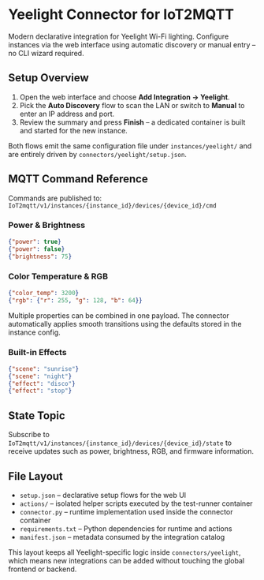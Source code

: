 # Yeelight Connector for IoT2MQTT

Modern declarative integration for Yeelight Wi-Fi lighting. Configure instances
via the web interface using automatic discovery or manual entry – no CLI wizard
required.

## Setup Overview

1. Open the web interface and choose **Add Integration → Yeelight**.
2. Pick the **Auto Discovery** flow to scan the LAN or switch to **Manual** to
   enter an IP address and port.
3. Review the summary and press **Finish** – a dedicated container is built and
   started for the new instance.

Both flows emit the same configuration file under `instances/yeelight/` and are
entirely driven by `connectors/yeelight/setup.json`.

## MQTT Command Reference

Commands are published to:
`IoT2mqtt/v1/instances/{instance_id}/devices/{device_id}/cmd`

### Power & Brightness
```json
{"power": true}
{"power": false}
{"brightness": 75}
```

### Color Temperature & RGB
```json
{"color_temp": 3200}
{"rgb": {"r": 255, "g": 128, "b": 64}}
```

Multiple properties can be combined in one payload. The connector automatically
applies smooth transitions using the defaults stored in the instance config.

### Built-in Effects
```json
{"scene": "sunrise"}
{"scene": "night"}
{"effect": "disco"}
{"effect": "stop"}
```

## State Topic

Subscribe to `IoT2mqtt/v1/instances/{instance_id}/devices/{device_id}/state` to
receive updates such as power, brightness, RGB, and firmware information.

## File Layout

- `setup.json` – declarative setup flows for the web UI
- `actions/` – isolated helper scripts executed by the test-runner container
- `connector.py` – runtime implementation used inside the connector container
- `requirements.txt` – Python dependencies for runtime and actions
- `manifest.json` – metadata consumed by the integration catalog

This layout keeps all Yeelight-specific logic inside `connectors/yeelight`,
which means new integrations can be added without touching the global frontend
or backend.
